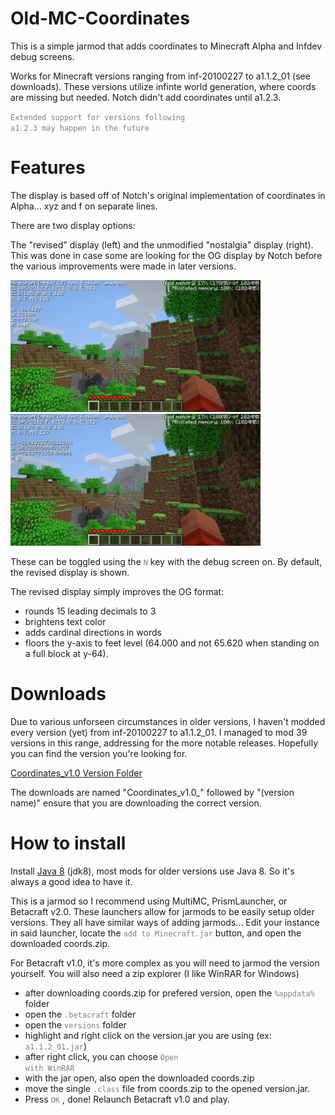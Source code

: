 # Old-MC-Coordinates

This is a simple jarmod that adds coordinates to Minecraft Alpha and Infdev debug screens.

Works for Minecraft versions ranging from inf-20100227 to a1.1.2_01 (see downloads). These versions utilize infinte world generation, where coords are missing but needed. Notch didn't add coordinates until a1.2.3.

<code style="color : gray">Extended support for versions following a1.2.3 may happen in the future</code>

# Features

The display is based off of Notch's original implementation of coordinates in Alpha... xyz and f on separate lines.

There are two display options: 

The "revised" display (left) and the unmodified "nostalgia" display (right). 
This was done in case some are looking for the OG display by Notch before the various improvements were made in later versions. 

<img src="https://github.com/Skellz64/Old-MC-Coordinates/blob/main/revised_display.png" width="400" height="211"> <img src="https://github.com/Skellz64/Old-MC-Coordinates/blob/main/nostalgia_display.png" width="400" height="211">

These can be toggled using the <code style="color : gray">N</code> key with the debug screen on. By default, the revised display is shown.

The revised display simply improves the OG format: 

- rounds 15 leading decimals to 3
- brightens text color
- adds cardinal directions in words
- floors the y-axis to feet level (64.000 and not 65.620 when standing on a full block at y-64).

# Downloads

Due to various unforseen circumstances in older versions, I haven't modded every version (yet) from inf-20100227 to a1.1.2_01. I managed to mod 39 versions in this range, addressing for the more notable releases. Hopefully you can find the version you're looking for. 

[Coordinates_v1.0 Version Folder](https://github.com/Skellz64/Old-MC-Coordinates/tree/main/Coordinates_v1.0)

The downloads are named "Coordinates_v1.0_" followed by "(version name)" ensure that you are downloading the correct version.

# How to install

Install [Java 8](https://www.oracle.com/java/technologies/javase/javase8-archive-downloads.html) (jdk8), most mods for older versions use Java 8. So it's always a good idea to have it.

This is a jarmod so I recommend using MultiMC, PrismLauncher, or Betacraft v2.0. These launchers allow for jarmods to be easily setup older versions. They all have similar ways of adding jarmods... Edit your instance in said launcher, locate the <code style="color : gray">add to Minecraft.jar</code> button, and open the downloaded coords.zip.

For Betacraft v1.0, it's more complex as you will need to jarmod the version yourself. You will also need a zip explorer (I like WinRAR for Windows)

- after downloading coords.zip for prefered version, open the <code style="color : gray">%appdata%</code> folder
- open the <code style="color : gray">.betacraft</code> folder
- open the <code style="color : gray">versions</code> folder
- highlight and right click on the version.jar you are using (ex: <code style="color : gray">a1.1.2_01.jar</code>)
- after right click, you can choose <code style="color : gray">Open with WinRAR</code>
- with the jar open, also open the downloaded coords.zip
- move the single <code style="color : gray">.class</code> file from coords.zip to the opened version.jar.
- Press <code style="color : gray">OK</code> , done! Relaunch Betacraft v1.0 and play.
